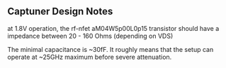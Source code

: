 ## Captuner Design Notes

at 1.8V operation, the rf-nfet aM04W5p00L0p15 transistor should have a impedance between 20 - 160 Ohms (depending on VDS)

The minimal capacitance is ~30fF. It roughly means that the setup can operate at ~25GHz maximum before severe attenuation.
